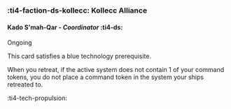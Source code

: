 ### :ti4-faction-ds-kollecc: **Kollecc Alliance**

####  Kado S'mah-Qar - _Coordinator_ :ti4-ds:

Ongoing

This card satisfies a blue technology prerequisite. 

When you retreat, if the active system does not contain 1 of your command tokens, you do not place a command token in the system your ships retreated to.

:ti4-tech-propulsion: